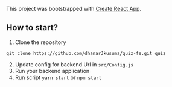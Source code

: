 This project was bootstrapped with [Create React App](https://github.com/facebook/create-react-app).


## How to start?
1. Clone the repository
```
git clone https://github.com/dhanarJkusuma/quiz-fe.git quiz
```
2. Update config for backend Url in `src/Config.js`
3. Run your backend application
4. Run script `yarn start` or `npm start`